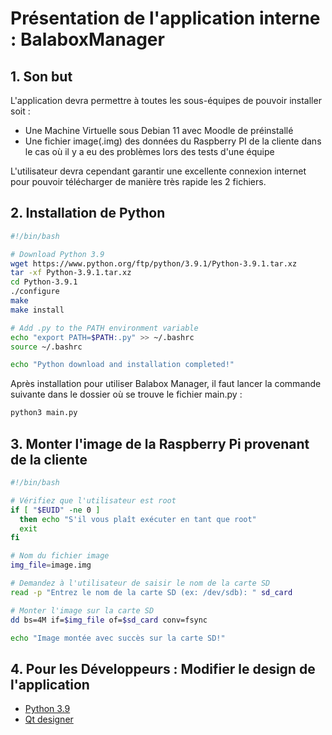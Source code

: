 
# Présentation de l'application interne : BalaboxManager

## 1. Son but

L'application devra permettre à toutes les sous-équipes de pouvoir installer soit :
- Une Machine Virtuelle sous Debian 11 avec Moodle de préinstallé
- Une fichier image(.img) des données du Raspberry PI de la cliente dans le cas où il y a eu des problèmes lors des tests d'une équipe

L'utilisateur devra cependant garantir une excellente connexion internet pour pouvoir télécharger de manière très rapide les 2 fichiers.


## 2. Installation de Python

```bash	
#!/bin/bash

# Download Python 3.9
wget https://www.python.org/ftp/python/3.9.1/Python-3.9.1.tar.xz
tar -xf Python-3.9.1.tar.xz
cd Python-3.9.1
./configure
make
make install

# Add .py to the PATH environment variable
echo "export PATH=$PATH:.py" >> ~/.bashrc
source ~/.bashrc

echo "Python download and installation completed!"
```

Après installation pour utiliser Balabox Manager, il faut lancer la commande suivante dans le dossier où se trouve le fichier main.py :

```bash
python3 main.py
```

## 3. Monter l'image de la Raspberry Pi provenant de la cliente

```bash
#!/bin/bash

# Vérifiez que l'utilisateur est root
if [ "$EUID" -ne 0 ]
  then echo "S'il vous plaît exécuter en tant que root"
  exit
fi

# Nom du fichier image
img_file=image.img

# Demandez à l'utilisateur de saisir le nom de la carte SD
read -p "Entrez le nom de la carte SD (ex: /dev/sdb): " sd_card

# Monter l'image sur la carte SD
dd bs=4M if=$img_file of=$sd_card conv=fsync

echo "Image montée avec succès sur la carte SD!"
```


## 4. Pour les Développeurs : Modifier le design de l'application

- [Python 3.9](https://www.python.org/downloads/release/python-3913/)
- [Qt designer](https://build-system.fman.io/static/public/files/Qt%20Designer%20Setup.exe)

